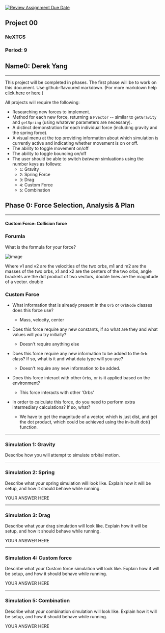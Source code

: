 [![Review Assignment Due Date](https://classroom.github.com/assets/deadline-readme-button-22041afd0340ce965d47ae6ef1cefeee28c7c493a6346c4f15d667ab976d596c.svg)](https://classroom.github.com/a/rXX1_Uiw)
## Project 00
### NeXTCS
### Period: 9
## Name0: Derek Yang
---

This project will be completed in phases. The first phase will be to work on this document. Use github-flavoured markdown. (For more markdown help [click here](https://github.com/adam-p/markdown-here/wiki/Markdown-Cheatsheet) or [here](https://docs.github.com/en/get-started/writing-on-github/getting-started-with-writing-and-formatting-on-github/basic-writing-and-formatting-syntax) )

All projects will require the following:
- Researching new forces to implement.
- Method for each new force, returning a `PVector`  -- similar to `getGravity` and `getSpring` (using whatever parameters are necessary).
- A distinct demonstration for each individual force (including gravity and the spring force).
- A visual menu at the top providing information about which simulation is currently active and indicating whether movement is on or off.
- The ability to toggle movement on/off
- The ability to toggle bouncing on/off
- The user should be able to switch _between_ simluations using the number keys as follows:
  - `1`: Gravity
  - `2`: Spring Force
  - `3`: Drag
  - `4`: Custom Force
  - `5`: Combination


## Phase 0: Force Selection, Analysis & Plan
---------- 

#### Custom Force: Collision force
### Forumla
What is the formula for your force?

![image](https://github.com/user-attachments/assets/66bd4c97-de2e-4c31-aaaf-b55f9017e65a)

Where v1 and v2 are the velocities of the two orbs, m1 and m2 are the masses of the two orbs, x1 and x2 are the centers of the two orbs, angle brackets are the dot product of two vectors, double lines are the magnitude of a vector.
double
### Custom Force
- What information that is already present in the `Orb` or `OrbNode` classes does this force use?
  - Mass, velocity, center

- Does this force require any new constants, if so what are they and what values will you try initially?
  - Doesn't require anything else

- Does this force require any new information to be added to the `Orb` class? If so, what is it and what data type will you use?
  - Doesn't require any new information to be added.

- Does this force interact with other `Orbs`, or is it applied based on the environment?
  - This force interacts with other 'Orbs'

- In order to calculate this force, do you need to perform extra intermediary calculations? If so, what?
  - We have to get the magnitude of a vector, which is just dist, and get the dot product, which could be achieved using the in-built dot() function.

--- 

### Simulation 1: Gravity
Describe how you will attempt to simulate orbital motion.

--- 

### Simulation 2: Spring
Describe what your spring simulation will look like. Explain how it will be setup, and how it should behave while running.

YOUR ANSWER HERE

--- 

### Simulation 3: Drag
Describe what your drag simulation will look like. Explain how it will be setup, and how it should behave while running.

YOUR ANSWER HERE

--- 

### Simulation 4: Custom force
Describe what your Custom force simulation will look like. Explain how it will be setup, and how it should behave while running.

YOUR ANSWER HERE

--- 

### Simulation 5: Combination
Describe what your combination simulation will look like. Explain how it will be setup, and how it should behave while running.

YOUR ANSWER HERE

